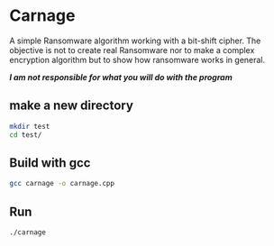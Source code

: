 # Carnage
A simple Ransomware algorithm working with a bit-shift cipher. The objective is not to create real Ransomware nor to make a complex encryption algorithm but to show how ransomware works in general.

***I am not responsible for what you will do with the program***

## make a new directory
```bash
mkdir test
cd test/
```

## Build with gcc 
```bash
gcc carnage -o carnage.cpp
```

## Run
```bash
./carnage
```



